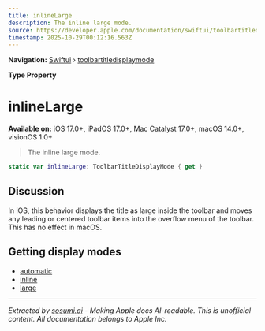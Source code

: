 ```yaml
---
title: inlineLarge
description: The inline large mode.
source: https://developer.apple.com/documentation/swiftui/toolbartitledisplaymode/inlinelarge
timestamp: 2025-10-29T00:12:16.563Z
---
```


**Navigation:** [Swiftui](/documentation/swiftui) › [toolbartitledisplaymode](/documentation/swiftui/toolbartitledisplaymode)

**Type Property**

# inlineLarge

**Available on:** iOS 17.0+, iPadOS 17.0+, Mac Catalyst 17.0+, macOS 14.0+, visionOS 1.0+

> The inline large mode.

```swift
static var inlineLarge: ToolbarTitleDisplayMode { get }
```

## Discussion

In iOS, this behavior displays the title as large inside the toolbar and moves any leading or centered toolbar items into the overflow menu of the toolbar. This has no effect in macOS.

## Getting display modes

- [automatic](/documentation/swiftui/toolbartitledisplaymode/automatic)
- [inline](/documentation/swiftui/toolbartitledisplaymode/inline)
- [large](/documentation/swiftui/toolbartitledisplaymode/large)

---

*Extracted by [sosumi.ai](https://sosumi.ai) - Making Apple docs AI-readable.*
*This is unofficial content. All documentation belongs to Apple Inc.*
